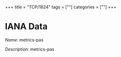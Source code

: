 +++
title = "TCP/1824"
tags = [""]
categories = [""]
+++

# IANA Data

_Name:_ metrics-pas

_Description:_ metrics-pas

